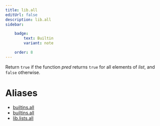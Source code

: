 ```yaml
---
title: lib.all
editUrl: false
description: lib.all
sidebar:

    badge:
        text: Builtin
        variant: note

    order: 8
---
```


Return `true` if the function *pred* returns `true` for all elements
of *list*, and `false` otherwise.


# Aliases

- [builtins.all](/nix-doc-comments/reference/builtins/builtins-all)
- [builtins.all](/nix-doc-comments/reference/builtins/builtins-all)
- [lib.lists.all](/nix-doc-comments/reference/lib/lists/lib-lists-all)


